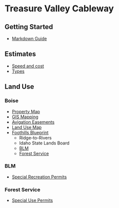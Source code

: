 # Treasure Valley Cableway

## Getting Started
- [Markdown Guide](https://www.markdownguide.org/)

## Estimates

- [Speed and cost](https://pdfs.semanticscholar.org/1a2b/56222bad70bae34b669f57c5cef6ed6b999e.pdf)
- [Types](http://gondolaproject.com/learn-the-basics-what-is-cable-propelled-transit/)

## Land Use

### Boise
- [Property Map](https://gismaps.cityofboise.org/Html5Viewer/?viewer=publicpropertymap)
- [GIS Mapping](https://opendata.cityofboise.org/)
- [Avigation Easements](https://city-of-boise.opendata.arcgis.com/datasets/airport-avigation-easements)
- [Land Use Map](https://pds.cityofboise.org/media/151849/landusemap.pdf)
- [Foothills Blueprint](https://pds.cityofboise.org/media/151849/landusemap.pdf)
    - Ridge-to-Rivers
    - Idaho State Lands Board
    - [BLM](blm)
    - [Forest Service](forest-service)

### BLM
- [Special Recreation Permits](https://www.blm.gov/programs/recreation/permits-and-passes/special-recreation-permits)

### Forest Service
- [Special Use Permits](https://www.fs.fed.us/working-with-us/contracts-commercial-permits/special-use-permit-application)
